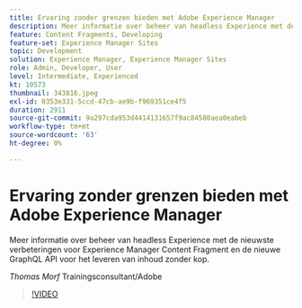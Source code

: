 ```yaml
---
title: Ervaring zonder grenzen bieden met Adobe Experience Manager
description: Meer informatie over beheer van headless Experience met de nieuwste verbeteringen voor Experience Manager Content Fragment en de nieuwe GraphQL API voor het leveren van inhoud zonder kop.
feature: Content Fragments, Developing
feature-set: Experience Manager Sites
topic: Development
solution: Experience Manager, Experience Manager Sites
role: Admin, Developer, User
level: Intermediate, Experienced
kt: 10573
thumbnail: 343816.jpeg
exl-id: 0353e331-5ccd-47cb-ae9b-f969351ce4f5
duration: 2911
source-git-commit: 9a297cda953d4414131657f9ac84580aea0eabeb
workflow-type: tm+mt
source-wordcount: '63'
ht-degree: 0%

---
```


# Ervaring zonder grenzen bieden met Adobe Experience Manager

Meer informatie over beheer van headless Experience met de nieuwste verbeteringen voor Experience Manager Content Fragment en de nieuwe GraphQL API voor het leveren van inhoud zonder kop.

*Thomas Morf* Trainingsconsultant/Adobe

>[!VIDEO](https://video.tv.adobe.com/v/343816/?quality=12&learn=on)
